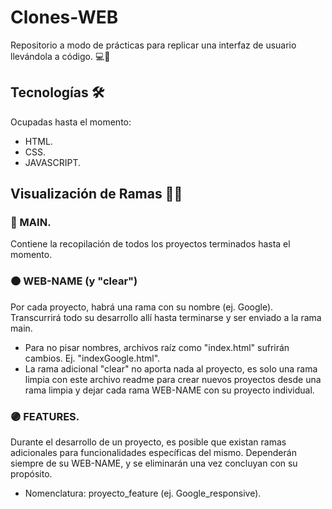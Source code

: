 # Clones-WEB 
Repositorio a modo de prácticas para replicar una interfaz de usuario llevándola a código. :computer::art:

## Tecnologías :hammer_and_wrench:
Ocupadas hasta el momento: 
* HTML.
* CSS. 
* JAVASCRIPT.

## Visualización de Ramas :woman_technologist:
### :large_blue_circle: MAIN.
Contiene la recopilación de todos los proyectos terminados hasta el momento.

### :orange_circle: WEB-NAME (y "clear")
Por cada proyecto, habrá una rama con su nombre (ej. Google). Transcurrirá todo su desarrollo allí hasta terminarse y ser enviado a la rama main.
* Para no pisar nombres, archivos raíz como "index.html" sufrirán cambios. Ej. "indexGoogle.html".
* La rama adicional "clear" no aporta nada al proyecto, es solo una rama limpia con este archivo readme para crear nuevos proyectos desde una rama limpia y dejar cada rama WEB-NAME con su proyecto individual. 

### :purple_circle: FEATURES. 
Durante el desarrollo de un proyecto, es posible que existan ramas adicionales para funcionalidades específicas del mismo. Dependerán siempre de su WEB-NAME, y se eliminarán una vez concluyan con su propósito. 
* Nomenclatura: proyecto_feature (ej. Google_responsive).
